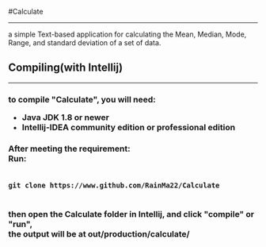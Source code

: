 #Calculate
<hr>
<p>
a simple Text-based application for calculating the Mean, Median, Mode, Range, and standard deviation of a
set of data.
</p>
<h2>
Compiling(with Intellij)
</h2><hr>
<h3>to compile "Calculate", you will need:<br>
<ul>
<li>
Java JDK 1.8 or newer
</li>
<li>
Intellij-IDEA community edition or professional edition
</li>
</ul>
</h3>
<h3>
After meeting the requirement:<br>
Run:<br><br>
<code>
git clone https://www.github.com/RainMa22/Calculate
</code>
<br><br>
then open the Calculate folder in Intellij, and click "compile" or "run",<br>
the output will be at out/production/calculate/
</h3>